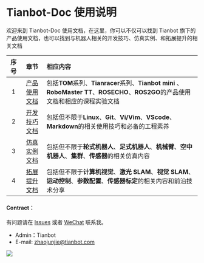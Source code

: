 #  Tianbot-Doc 使用说明 

欢迎来到 Tianbot-Doc 使用文档，在这里，你可以不仅可以找到 Tianbot 旗下的产品使用文档，也可以找到与机器人相关的开发技巧、仿真实例、和拓展提升的相关文档

| 序号 | 章节 | 相应内容|
| :--: | :--:| :-- |
| 1 |  [产品使用文档](/ "使用手册篇") | 包括**TOM**系列、**Tianracer**系列、**Tianbot mini** 、**RoboMaster TT**、**ROSECHO**、**ROS2GO**的产品使用文档和相应的课程实验文档 |
| 2 |  [开发技巧文档](/basic/ "开发技巧篇") | 包括但不限于**Linux**、**Git**、**Vi/Vim**、**VScode**、**Markdown**的相关使用技巧和必备的工程素养 |
| 3 |  [仿真实例文档](/simulation/ "仿真案例篇") | 包括但不限于**轮式机器人**、**足式机器人**、**机械臂**、**空中机器人**、**集群**、**传感器**的相关仿真内容 |
| 4 |  [拓展提升文档](/advanced/ "拓展提升篇") | 包括但不限于**计算机视觉**、**激光 SLAM**、**视觉 SLAM**、**运动控制**、**参数配置**、**传感器标定**的相关内容和前沿技术分享 |


#### Contract：

有问题请在 [Issues](https://github.com/tianbot/tianbot_docs/issues) 
或者 [WeChat](https://work.weixin.qq.com/kf/kefu/qrcode?kfcode=kfc023b1f66e23716fd) 联系我。

* Admin：Tianbot
* E-mail: zhaojunjie@tianbot.com

![](https://work.weixin.qq.com/kf/kefu/qrcode?kfcode=kfc023b1f66e23716fd)
